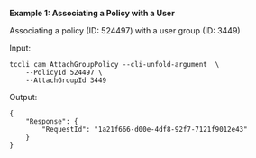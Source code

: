 **Example 1: Associating a Policy with a User**

Associating a policy (ID: 524497) with a user group (ID: 3449)

Input: 

```
tccli cam AttachGroupPolicy --cli-unfold-argument  \
    --PolicyId 524497 \
    --AttachGroupId 3449
```

Output: 
```
{
    "Response": {
        "RequestId": "1a21f666-d00e-4df8-92f7-7121f9012e43"
    }
}
```

